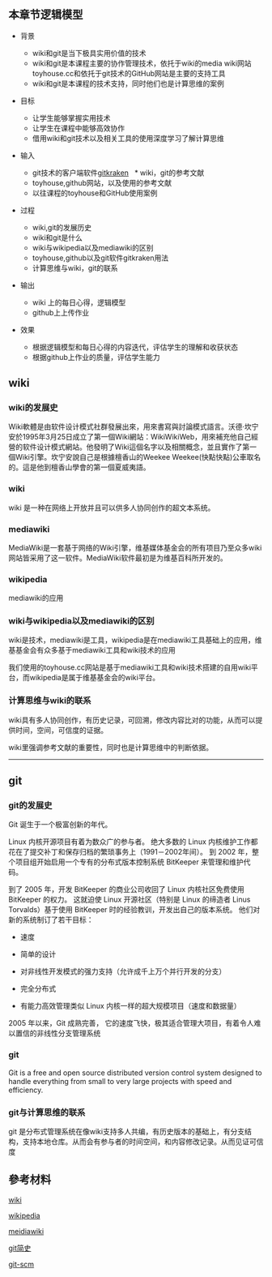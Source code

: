 # 

## 本章节逻辑模型

* 背景
    * wiki和git是当下极具实用价值的技术
    * wiki和git是本课程主要的协作管理技术，依托于wiki的media wiki网站toyhouse.cc和依托于git技术的GitHub网站是主要的支持工具
    * wiki和git是本课程的技术支持，同时他们也是计算思维的案例
    
* 目标
    * 让学生能够掌握实用技术
    * 让学生在课程中能够高效协作
    * 借用wiki和git技术以及相关工具的使用深度学习了解计算思维
    
* 输入

   * git技术的客户端软件[gitkraken](https://www.gitkraken.com)
   *  wiki，git的参考文献
   * toyhouse,github网站，以及使用的参考文献
   * 以往课程的toyhouse和GitHub使用案例
   
* 过程
    * wiki,git的发展历史
    * wiki和git是什么
    * wiki与wikipedia以及mediawiki的区别
    * toyhouse,github以及git软件gitkraken用法
    * 计算思维与wiki，git的联系
    
* 输出
    * wiki 上的每日心得，逻辑模型
    * github上上传作业
    
* 效果
    * 根据逻辑模型和每日心得的内容迭代，评估学生的理解和收获状态
    * 根据github上作业的质量，评估学生能力
## wiki

### wiki的发展史

Wiki軟體是由软件设计模式社群發展出來，用來書寫與討論模式語言。沃德·坎宁安於1995年3月25日成立了第一個Wiki網站：WikiWikiWeb，用來補充他自己經營的软件设计模式網站。他發明了Wiki這個名字以及相關概念，並且實作了第一個Wiki引擎。坎宁安說自己是根據檀香山的Weekee Weekee(快點快點)公車取名的。這是他到檀香山學會的第一個夏威夷語。

### wiki

wiki 是一种在网络上开放并且可以供多人协同创作的超文本系统。

### mediawiki

MediaWiki是一套基于网络的Wiki引擎，维基媒体基金会的所有项目乃至众多wiki网站皆采用了这一软件。MediaWiki软件最初是为维基百科所开发的。

### wikipedia

mediawiki的应用

### wiki与wikipedia以及mediawiki的区别

 wiki是技术，mediawiki是工具，wikipedia是在mediawiki工具基础上的应用，维基基金会有众多基于mediawiki工具和wiki技术的应用

我们使用的toyhouse.cc网站是基于mediawiki工具和wiki技术搭建的自用wiki平台，而wikipedia是属于维基基金会的wiki平台。

### 计算思维与wiki的联系

 wiki具有多人协同创作，有历史记录，可回溯，修改内容比对的功能，从而可以提供时间，空间，可信度的证据。

 wiki里强调参考文献的重要性，同时也是计算思维中的判断依据。


---
## git

### git的发展史

Git 诞生于一个极富创新的年代。

Linux 内核开源项目有着为数众广的参与者。 绝大多数的 Linux 内核维护工作都花在了提交补丁和保存归档的繁琐事务上（1991－2002年间）。 到 2002 年，整个项目组开始启用一个专有的分布式版本控制系统 BitKeeper 来管理和维护代码。

到了 2005 年，开发 BitKeeper 的商业公司收回了 Linux 内核社区免费使用 BitKeeper 的权力。 这就迫使 Linux 开源社区（特别是 Linux 的缔造者 Linus Torvalds）基于使用 BitKeeper 时的经验教训，开发出自己的版本系统。 他们对新的系统制订了若干目标：

* 速度

* 简单的设计

* 对非线性开发模式的强力支持（允许成千上万个并行开发的分支）

* 完全分布式

* 有能力高效管理类似 Linux 内核一样的超大规模项目（速度和数据量）

2005 年以来，Git 成熟完善， 它的速度飞快，极其适合管理大项目，有着令人难以置信的非线性分支管理系统

### git

Git is a free and open source distributed version control system designed to handle everything from small to very large projects with speed and efficiency.

### git与计算思维的联系

git 是分布式管理系统在像wiki支持多人共编，有历史版本的基础上，有分支结构，支持本地仓库。从而会有参与者的时间空间，和内容修改记录。从而见证可信度

## 參考材料
 
[wiki](https://zh.wikipedia.org/wiki/Wiki)

[wikipedia](https://zh.wikipedia.org/wiki/维基百科)

[meidiawiki](https://zh.wikipedia.org/wiki/MediaWiki)

[git简史](https://git-scm.com/book/zh/v2/%E8%B5%B7%E6%AD%A5-Git-%E7%AE%80%E5%8F%B2)

[git-scm](https://git-scm.com/)







